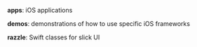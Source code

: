 **apps**: iOS applications

**demos**: demonstrations of how to use specific iOS frameworks

**razzle**: Swift classes for slick UI